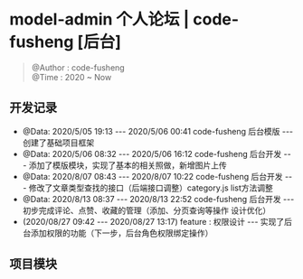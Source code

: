 # model-admin 个人论坛 | code-fusheng [后台]

> @Author : code-fusheng</br>
> @Time : 2020 ~ Now

## 开发记录

* @Data: 2020/5/05 19:13 --- 2020/5/06 00:41 code-fusheng 后台模版 --- 创建了基础项目框架
* @Data: 2020/5/06 08:32 --- 2020/5/06 16:12 code-fusheng 后台开发 --- 添加了模版模块，实现了基本的相关照做，新增图片上传
* @Data: 2020/8/07 08:43 --- 2020/8/07 10:22 code-fusheng 后台开发 --- 修改了文章类型查找的接口（后端接口调整）category.js list方法调整
* @Data: 2020/8/13 08:37 --- 2020/8/13 22:52 code-fusheng 后台开发 --- 初步完成评论、点赞、收藏的管理（添加、分页查询等操作 设计优化）
* (2020/08/27 09:42 --- 2020/08/27 13:17) feature : 权限设计 --- 实现了后台添加权限的功能（下一步，后台角色权限绑定操作）
## 项目模块
